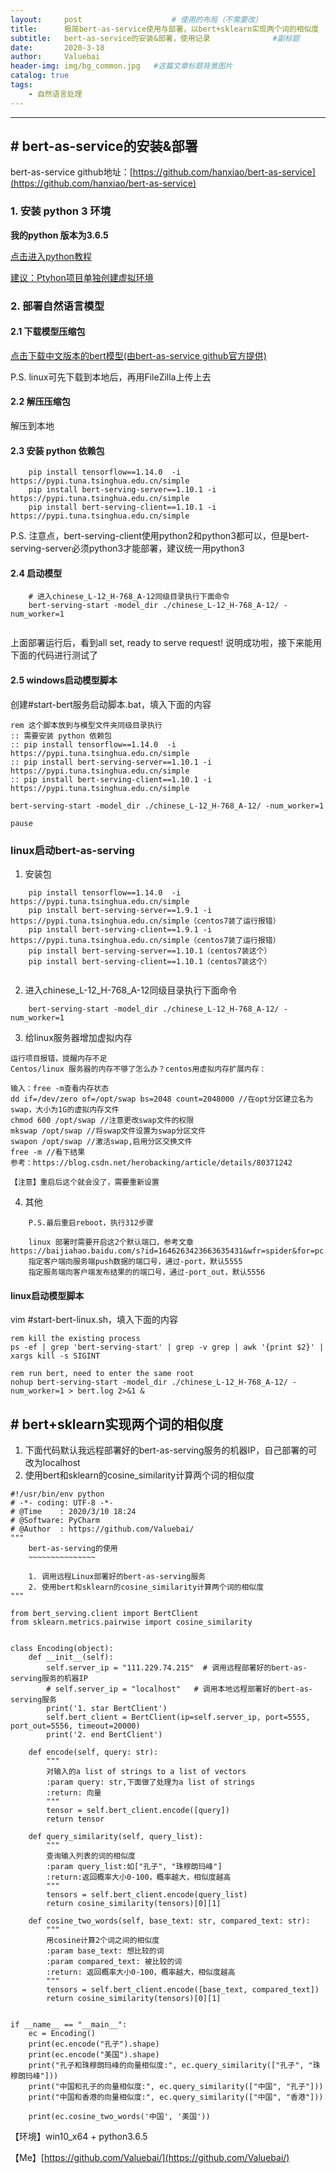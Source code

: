 ```yaml
---
layout:     post					# 使用的布局（不需要改）
title:      极简bert-as-service使用与部署，以bert+sklearn实现两个词的相似度		# 标题
subtitle:   bert-as-service的安装&部署，使用记录    			#副标题
date:       2020-3-18
author:     Valuebai
header-img: img/bg_common.jpg 	#这篇文章标题背景图片
catalog: true
tags:
    - 自然语言处理
---
```




---
## # bert-as-service的安装&部署

bert-as-service github地址：[https://github.com/hanxiao/bert-as-service](https://github.com/hanxiao/bert-as-service)

### 1. 安装 python 3 环境
**我的python 版本为3.6.5**

[点击进入python教程](https://www.runoob.com/python3/python3-install.html)

[建议：Ptyhon项目单独创建虚拟环境](https://shimo.im/docs/yRjCrCkXq3xpydGg)



### 2. 部署自然语言模型

#### 2.1 下载模型压缩包
[点击下载中文版本的bert模型(由bert-as-service github官方提供)](https://storage.googleapis.com/bert_models/2018_11_03/chinese_L-12_H-768_A-12.zip)

P.S. linux可先下载到本地后，再用FileZilla上传上去

#### 2.2 解压压缩包

解压到本地

#### 2.3 安装 python 依赖包
```
    pip install tensorflow==1.14.0  -i https://pypi.tuna.tsinghua.edu.cn/simple
    pip install bert-serving-server==1.10.1 -i https://pypi.tuna.tsinghua.edu.cn/simple
    pip install bert-serving-client==1.10.1 -i https://pypi.tuna.tsinghua.edu.cn/simple
```
  P.S. 注意点，bert-serving-client使用python2和python3都可以，但是bert-serving-server必须python3才能部署，建议统一用python3
  
#### 2.4 启动模型
```
    # 进入chinese_L-12_H-768_A-12同级目录执行下面命令
    bert-serving-start -model_dir ./chinese_L-12_H-768_A-12/ -num_worker=1
   
```
上面部署运行后，看到all set, ready to serve request! 说明成功啦，接下来能用下面的代码进行测试了

#### 2.5 windows启动模型脚本
创建#start-bert服务启动脚本.bat，填入下面的内容
```
rem 这个脚本放到与模型文件夹同级目录执行
:: 需要安装 python 依赖包
:: pip install tensorflow==1.14.0  -i https://pypi.tuna.tsinghua.edu.cn/simple
:: pip install bert-serving-server==1.10.1 -i https://pypi.tuna.tsinghua.edu.cn/simple
:: pip install bert-serving-client==1.10.1 -i https://pypi.tuna.tsinghua.edu.cn/simple

bert-serving-start -model_dir ./chinese_L-12_H-768_A-12/ -num_worker=1

pause
```

### linux启动bert-as-serving
1. 安装包
```
    pip install tensorflow==1.14.0  -i https://pypi.tuna.tsinghua.edu.cn/simple
    pip install bert-serving-server==1.9.1 -i https://pypi.tuna.tsinghua.edu.cn/simple（centos7装了运行报错）
    pip install bert-serving-client==1.9.1 -i https://pypi.tuna.tsinghua.edu.cn/simple（centos7装了运行报错）    
    pip install bert-serving-server==1.10.1（centos7装这个）
    pip install bert-serving-client==1.10.1（centos7装这个）
    
```
2. 进入chinese_L-12_H-768_A-12同级目录执行下面命令
```
    bert-serving-start -model_dir ./chinese_L-12_H-768_A-12/ -num_worker=1
```

3. 给linux服务器增加虚拟内存
```
运行项目报错，提醒内存不足
Centos/linux 服务器的内存不够了怎么办？centos用虚拟内存扩展内存：

输入：free -m查看内存状态
dd if=/dev/zero of=/opt/swap bs=2048 count=2048000 //在opt分区建立名为swap，大小为1G的虚拟内存文件
chmod 600 /opt/swap //注意更改swap文件的权限
mkswap /opt/swap //将swap文件设置为swap分区文件
swapon /opt/swap //激活swap,启用分区交换文件
free -m //看下结果
参考：https://blog.csdn.net/herobacking/article/details/80371242

【注意】重启后这个就会没了，需要重新设置
```
  
4. 其他
```
    P.S.最后重启reboot，执行312步骤
    
    linux 部署时需要开启这2个默认端口，参考文章https://baijiahao.baidu.com/s?id=1646263423663635431&wfr=spider&for=pc
    指定客户端向服务端push数据的端口号，通过-port，默认5555
    指定服务端向客户端发布结果的的端口号，通过-port_out，默认5556
```



#### linux启动模型脚本
vim #start-bert-linux.sh，填入下面的内容
```
rem kill the existing process
ps -ef | grep 'bert-serving-start' | grep -v grep | awk '{print $2}' | xargs kill -s SIGINT

rem run bert, need to enter the same root
nohup bert-serving-start -model_dir ./chinese_L-12_H-768_A-12/ -num_worker=1 > bert.log 2>&1 &
```

## # bert+sklearn实现两个词的相似度
1. 下面代码默认我远程部署好的bert-as-serving服务的机器IP，自己部署的可改为localhost
2. 使用bert和sklearn的cosine_similarity计算两个词的相似度

```
#!/usr/bin/env python
# -*- coding: UTF-8 -*-
# @Time    : 2020/3/10 18:24
# @Software: PyCharm
# @Author  : https://github.com/Valuebai/
"""
    bert-as-serving的使用
    ~~~~~~~~~~~~~~~

    1. 调用远程Linux部署好的bert-as-serving服务
    2. 使用bert和sklearn的cosine_similarity计算两个词的相似度
"""

from bert_serving.client import BertClient
from sklearn.metrics.pairwise import cosine_similarity


class Encoding(object):
    def __init__(self):
        self.server_ip = "111.229.74.215"  # 调用远程部署好的bert-as-serving服务的机器IP
        # self.server_ip = "localhost"   # 调用本地远程部署好的bert-as-serving服务
        print('1. star BertClient')
        self.bert_client = BertClient(ip=self.server_ip, port=5555, port_out=5556, timeout=20000)
        print('2. end BertClient')

    def encode(self, query: str):
        """
        对输入的a list of strings to a list of vectors
        :param query: str,下面做了处理为a list of strings
        :return: 向量
        """
        tensor = self.bert_client.encode([query])
        return tensor

    def query_similarity(self, query_list):
        """
        查询输入列表的词的相似度
        :param query_list:如["孔子", "珠穆朗玛峰"]
        :return:返回概率大小0-100，概率越大，相似度越高
        """
        tensors = self.bert_client.encode(query_list)
        return cosine_similarity(tensors)[0][1]

    def cosine_two_words(self, base_text: str, compared_text: str):
        """
        用cosine计算2个词之间的相似度
        :param base_text: 想比较的词
        :param compared_text: 被比较的词
        :return: 返回概率大小0-100，概率越大，相似度越高
        """
        tensors = self.bert_client.encode([base_text, compared_text])
        return cosine_similarity(tensors)[0][1]


if __name__ == "__main__":
    ec = Encoding()
    print(ec.encode("孔子").shape)
    print(ec.encode("美国").shape)
    print("孔子和珠穆朗玛峰的向量相似度:", ec.query_similarity(["孔子", "珠穆朗玛峰"]))
    print("中国和孔子的向量相似度:", ec.query_similarity(["中国", "孔子"]))
    print("中国和香港的向量相似度:", ec.query_similarity(["中国", "香港"]))

    print(ec.cosine_two_words('中国', '美国'))

```



【环境】win10_x64 + python3.6.5


【Me】[https://github.com/Valuebai/](https://github.com/Valuebai/)

